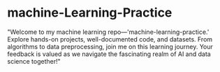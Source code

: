 # machine-Learning-Practice
"Welcome to my machine learning repo—'machine-learning-practice.' Explore hands-on projects, well-documented code, and datasets. From algorithms to data preprocessing, join me on this learning journey. Your feedback is valued as we navigate the fascinating realm of AI and data science together!"
